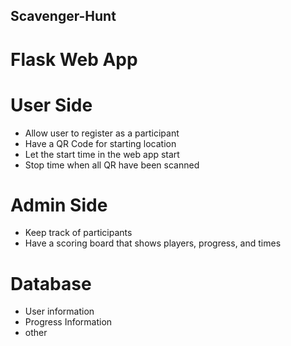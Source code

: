 ## Scavenger-Hunt

# Flask Web App

# User Side
- Allow user to register as a participant
- Have a QR Code for starting location
- Let the start time in the web app start
- Stop time when all QR have been scanned

# Admin Side
- Keep track of participants
- Have a scoring board that shows players, progress, and times

# Database
- User information
- Progress Information
- other
